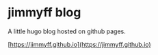 # jimmyff blog

A little hugo blog hosted on github pages.

[https://jimmyff.github.io](https://jimmyff.github.io)